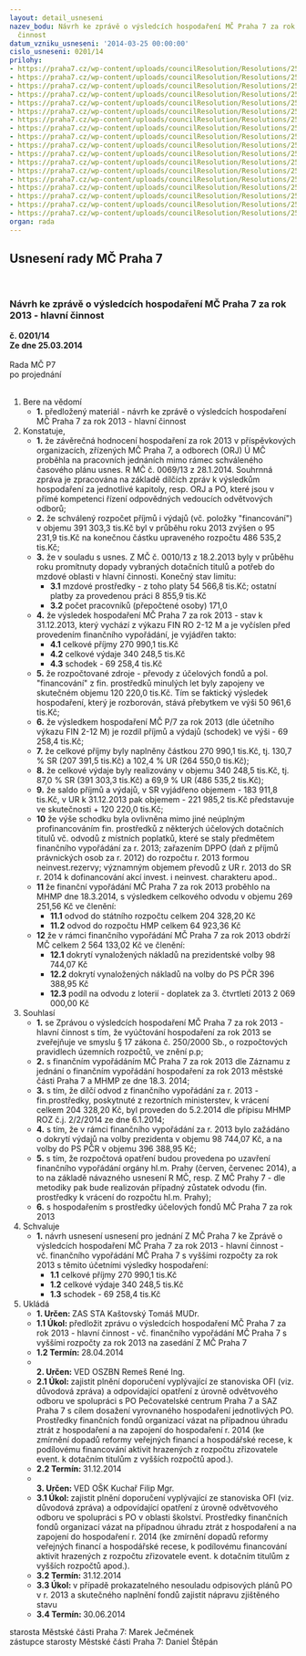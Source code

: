 ```yaml
---
layout: detail_usneseni
nazev_bodu: Návrh ke zprávě o výsledcích hospodaření MČ Praha 7 za rok 2013 - hlavní
  činnost
datum_vzniku_usneseni: '2014-03-25 00:00:00'
cislo_usneseni: 0201/14
prilohy:
- https://praha7.cz/wp-content/uploads/councilResolution/Resolutions/25180/14-14-p1_duvodovka_4q2013radazpr%c3%a1va.doc
- https://praha7.cz/wp-content/uploads/councilResolution/Resolutions/25180/14-14-p2_fondy_4_q_2013_platn%c3%a9.doc
- https://praha7.cz/wp-content/uploads/councilResolution/Resolutions/25180/14-14-p3_koment%c3%a1%c5%99_k_inv_v%c3%bddaj%c5%afm_4_q_2013.doc
- https://praha7.cz/wp-content/uploads/councilResolution/Resolutions/25180/14-14-p4_v%c3%bdsledky_hospoda%c5%99en%c3%ad_po_za_rok_2013_-_tabulka_dle_v%c3%bdkaz%c5%af_platn%c3%a1_3.3.doc
- https://praha7.cz/wp-content/uploads/councilResolution/Resolutions/25180/14-14-p5____4_q_2013_rozbor_po_mimo_%c5%a1kol.doc
- https://praha7.cz/wp-content/uploads/councilResolution/Resolutions/25180/14-14-p6___4_q_2013_rozbor_po_-_%c5%a1kolstv%c3%ad.doc
- https://praha7.cz/wp-content/uploads/councilResolution/Resolutions/25180/14-14-p7_bilanceprosinec13ra.xls
- https://praha7.cz/wp-content/uploads/councilResolution/Resolutions/25180/14-14-p8_v%c3%bddajeprosinec13.xls
- https://praha7.cz/wp-content/uploads/councilResolution/Resolutions/25180/14-14-p9_p%c5%99%c3%adjmyprosinec13.xls
- https://praha7.cz/wp-content/uploads/councilResolution/Resolutions/25180/14-14-p10_investice_-_4_q_2013_v%c4%8d._oif.xls
- https://praha7.cz/wp-content/uploads/councilResolution/Resolutions/25180/14-14-p11_tabulkymhmp-vhp_rozborrok_2013.xls
- https://praha7.cz/wp-content/uploads/councilResolution/Resolutions/25180/14-14-p12_zhodnocen%c3%ad_4_q_2013_-_koment%c3%a1%c5%99_o%c5%a1k_k__po_m%c5%a1_z%c5%a1.doc
- https://praha7.cz/wp-content/uploads/councilResolution/Resolutions/25180/14-14-p13_zhodnocen%c3%ad_4_q_2013_oszbn_-_pc.doc
- https://praha7.cz/wp-content/uploads/councilResolution/Resolutions/25180/14-14-p14_zhodnocen%c3%ad_4_q_2013_oszbn_-_saz.doc
- https://praha7.cz/wp-content/uploads/councilResolution/Resolutions/25180/14-14-p15__finvyp2013celkemra.doc
- https://praha7.cz/wp-content/uploads/councilResolution/Resolutions/25180/14-14-p16_fv_z%c3%a1pis_projednani0001.pdf
- https://praha7.cz/wp-content/uploads/councilResolution/Resolutions/25180/14-14-p17_fv170320140001.pdf
- https://praha7.cz/wp-content/uploads/councilResolution/Resolutions/25180/14-14-zmc2.doc
organ: rada
---
```

<div id="ucUsn_pList" class="usn">
	<span><h2>Usnesení rady MČ Praha 7 </h2>
<br></span><div class="standBody">
<span><h3>Návrh ke zprávě o výsledcích hospodaření MČ Praha 7 za rok 2013 - hlavní činnost</h3></span><div class="center">
		<strong>č. 0201/14</strong><br>
	</div>
<div class="center">
		<strong>Ze dne 25.03.2014</strong><br><br>
	</div>Rada MČ P7<br> po projednání<br><br><ol>
<li>Bere na vědomí<ul><li>
<strong>1.</strong> předložený materiál - návrh ke zprávě o výsledcích hospodaření MČ Praha 7 za rok 2013 - hlavní činnost</li></ul>
</li>
<li>Konstatuje,<ul>
<li>
<strong>1.</strong> že závěrečná hodnocení hospodaření za rok 2013 v příspěvkových organizacích, zřízených MČ Praha 7,  a odborech (ORJ) Ú MČ proběhla na  pracovních jednáních mimo rámec  schváleného časového plánu usnes. R MČ č. 0069/13 z 28.1.2014. Souhrnná zpráva je zpracována na základě dílčích zpráv k výsledkům hospodaření za jednotlivé kapitoly,  resp. ORJ a PO, které jsou v přímé kompetenci řízení odpovědných vedoucích odvětvových odborů;</li>
<li>
<strong>2.</strong> že schválený rozpočet příjmů i výdajů (vč. položky "financování") v objemu  391 303,3 tis.Kč byl v průběhu roku 2013 zvýšen o  95 231,9 tis.Kč na konečnou částku upraveného rozpočtu 486 535,2 tis.Kč;</li>
<li>
<strong>3.</strong> že v souladu s usnes. Z MČ č. 0010/13 z 18.2.2013 byly v průběhu roku promítnuty dopady vybraných dotačních  titulů a potřeb  do mzdové oblasti v hlavní činnosti. Konečný stav limitu:  <ul>
<li>
<strong>3.1</strong> mzdové prostředky  - z toho platy 54 566,8 tis.Kč; ostatní platby za provedenou práci 8 855,9 tis.Kč    </li>
<li>
<strong>3.2</strong> počet pracovníků (přepočtené osoby)    171,0              </li>
</ul>
</li>
<li>
<strong>4.</strong> že výsledek hospodaření MČ Praha 7 za rok 2013 - stav k 31.12.2013, který  vychází z výkazu FIN RO 2-12 M a je vyčíslen před provedením  finančního vypořádání, je vyjádřen takto:<ul>
<li>
<strong>4.1</strong> celkové příjmy             270 990,1 tis.Kč  </li>
<li>
<strong>4.2</strong> celkové výdaje             340 248,5 tis.Kč </li>
<li>
<strong>4.3</strong> schodek                        - 69 258,4 tis.Kč</li>
</ul>
</li>
<li>
<strong>5.</strong> že rozpočtované zdroje - převody z účelových fondů  a pol. "financování" z fin. prostředků minulých let  byly zapojeny ve skutečném objemu 120 220,0 tis.Kč. Tím se faktický výsledek hospodaření, který je rozborován, stává přebytkem ve výši  50 961,6 tis.Kč;</li>
<li>
<strong>6.</strong> že výsledkem hospodaření MČ P/7 za rok 2013 (dle účetního výkazu FIN 2-12 M) je rozdíl příjmů a výdajů (schodek) ve výši                              -    69 258,4 tis.Kč;</li>
<li>
<strong>7.</strong> že celkové příjmy byly naplněny částkou  270 990,1 tis.Kč, tj. 130,7  % SR  (207 391,5 tis.Kč) a  102,4  % UR (264 550,0 tis.Kč);  </li>
<li>
<strong>8.</strong> že celkové výdaje byly realizovány v objemu 340 248,5 tis.Kč, tj.  87,0 % SR (391 303,3 tis.Kč) a 69,9  %  UR (486 535,2 tis.Kč);</li>
<li>
<strong>9.</strong> že saldo příjmů a výdajů, v SR vyjádřeno objemem - 183 911,8  tis.Kč, v UR  k 31.12.2013 pak objemem  - 221 985,2  tis.Kč   představuje ve skutečnosti   + 120 220,0 tis.Kč;</li>
<li>
<strong>10</strong> že výše schodku byla ovlivněna mimo jiné neúplným profinancováním fin. prostředků z některých účelových dotačních titulů vč. odvodů z místních poplatků, které se staly předmětem finančního vypořádání za r. 2013;  zařazením  DPPO (daň z příjmů právnických osob za r. 2012) do rozpočtu r. 2013 formou neinvest.rezervy; významným objemem převodů z UR r. 2013 do SR r. 2014 k dofinancování akcí invest. i neinvest. charakteru apod.. </li>
<li>
<strong>11</strong> že finanční vypořádání MČ Praha 7 za rok 2013 proběhlo na MHMP dne 18.3.2014, s výsledkem celkového odvodu  v objemu               269 251,56 Kč   ve členění:<ul>
<li>
<strong>11.1</strong> odvod do státního rozpočtu  celkem                                 204 328,20 Kč</li>
<li>
<strong>11.2</strong> odvod do rozpočtu HMP celkem                                        64 923,36 Kč </li>
</ul>
</li>
<li>
<strong>12</strong> že v rámci finančního vypořádání MČ Praha 7 za rok 2013 obdrží MČ celkem  2 564 133,02 Kč ve členění:<ul>
<li>
<strong>12.1</strong> dokrytí vynaložených nákladů na prezidentské volby        98 744,07 Kč </li>
<li>
<strong>12.2</strong> dokrytí vynaložených nákladů na  volby do PS PČR       396 388,95 Kč </li>
<li>
<strong>12.3</strong> podíl na odvodu z loterií - doplatek za 3. čtvrtletí 2013   2 069 000,00 Kč</li>
</ul>
</li>
</ul>
</li>
<li>Souhlasí<ul>
<li>
<strong>1.</strong> se Zprávou o výsledcích hospodaření MČ Praha 7 za rok 2013 - hlavní činnost s tím, že vyúčtování hospodaření za rok 2013 se zveřejňuje ve smyslu § 17 zákona č. 250/2000 Sb.,  o rozpočtových pravidlech územních rozpočtů,  ve znění p.p;</li>
<li>
<strong>2.</strong> s finančním vypořádáním MČ Praha 7 za rok 2013 dle Záznamu z jednání o finančním vypořádání hospodaření za rok 2013 městské části Praha 7 a MHMP ze dne 18.3. 2014;</li>
<li>
<strong>3.</strong> s tím, že dílčí odvod z finančního vypořádání za r. 2013 - fin.prostředky, poskytnuté z rezortních ministerstev,  k vrácení celkem 204 328,20 Kč,   byl proveden do 5.2.2014 dle přípisu MHMP ROZ č.j. 2/2/2014 ze dne 6.1.2014;</li>
<li>
<strong>4.</strong> s tím, že v rámci finančního vypořádání za r. 2013 bylo zažádáno o dokrytí výdajů na volby prezidenta v objemu 98 744,07 Kč,  a na volby do PS PČR v objemu  396 388,95 Kč;</li>
<li>
<strong>5.</strong> s tím, že rozpočtová opatření budou provedena po  uzavření finančního vypořádání orgány hl.m. Prahy  (červen, červenec 2014), a to na základě návazného usnesení R MČ,  resp. Z MČ Prahy 7 - dle metodiky pak bude realizován případný zůstatek odvodu (fin. prostředky k vrácení do rozpočtu hl.m. Prahy);  </li>
<li>
<strong>6.</strong> s hospodařením s prostředky účelových fondů MČ Praha 7 za rok 2013      </li>
</ul>
</li>
<li>Schvaluje<ul><li>
<strong>1.</strong> návrh usnesení usnesení pro jednání Z MČ Praha  7 ke Zprávě o výsledcích hospodaření MČ Praha 7 za rok 2013 - hlavní činnost - vč. finančního vypořádání MČ Praha 7 s vyššími rozpočty  za rok 2013 s těmito  účetními výsledky hospodaření:<ul>
<li>
<strong>1.1</strong> celkové příjmy             270 990,1 tis.Kč  </li>
<li>
<strong>1.2</strong> celkové výdaje             340 248,5 tis.Kč </li>
<li>
<strong>1.3</strong> schodek                        - 69 258,4 tis.Kč</li>
</ul>
</li></ul>
</li>
<li>Ukládá<ul>
<li>
<strong>1. Určen: </strong>ZAS STA Kaštovský Tomáš MUDr.</li>
<li>
<strong>1.1 Úkol: </strong>předložit  zprávu o výsledcích hospodaření MČ Praha 7 za rok 2013 - hlavní činnost - vč. finančního vypořádání MČ Praha 7 s vyššími rozpočty  za rok 2013 na zasedání Z MČ Praha 7 </li>
<li>
<strong>1.2 Termín: </strong>28.04.2014</li>
<li>
<strong><br>2. Určen: </strong>VED OSZBN Remeš René Ing.</li>
<li>
<strong>2.1 Úkol: </strong>zajistit plnění doporučení vyplývající ze stanoviska OFI (viz. důvodová zpráva) a odpovídající opatření z úrovně odvětvového odboru ve spolupráci s PO Pečovatelské centrum Praha 7 a SAZ Praha 7 s cílem dosažení vyrovnaného hospodaření jednotlivých PO. Prostředky finančních fondů organizací vázat na případnou úhradu ztrát z hospodaření  a  na zapojení do hospodaření r. 2014 (ke zmírnění dopadů reformy veřejných financí a hospodářské recese,  k podílovému financování aktivit hrazených z rozpočtu zřizovatele event. k dotačním titulům z vyšších rozpočtů apod.).     </li>
<li>
<strong>2.2 Termín: </strong>31.12.2014</li>
<li>
<strong><br>3. Určen: </strong>VED OŠK Kuchař Filip Mgr.</li>
<li>
<strong>3.1 Úkol: </strong>zajistit plnění doporučení vyplývající ze stanoviska OFI (viz. důvodová zpráva) a odpovídající opatření z úrovně odvětvového odboru ve spolupráci s PO v oblasti školství. Prostředky finančních fondů organizací vázat na případnou úhradu ztrát z hospodaření a na zapojení do hospodaření r. 2014 (ke zmírnění dopadů reformy veřejných financí a hospodářské recese, k podílovému financování aktivit hrazených z rozpočtu zřizovatele event. k dotačním titulům z vyšších rozpočtů apod.).     </li>
<li>
<strong>3.2 Termín: </strong>31.12.2014</li>
<li>
<strong>3.3 Úkol: </strong>v případě prokazatelného nesouladu odpisových plánů PO v r. 2013 a skutečného naplnění fondů zajistit nápravu zjištěného stavu</li>
<li>
<strong>3.4 Termín: </strong>30.06.2014</li>
</ul>
</li>
</ol>starosta Městské části Praha 7: Marek Ječmének<br>zástupce starosty Městské části Praha 7: Daniel Štěpán 
</div>
</div>